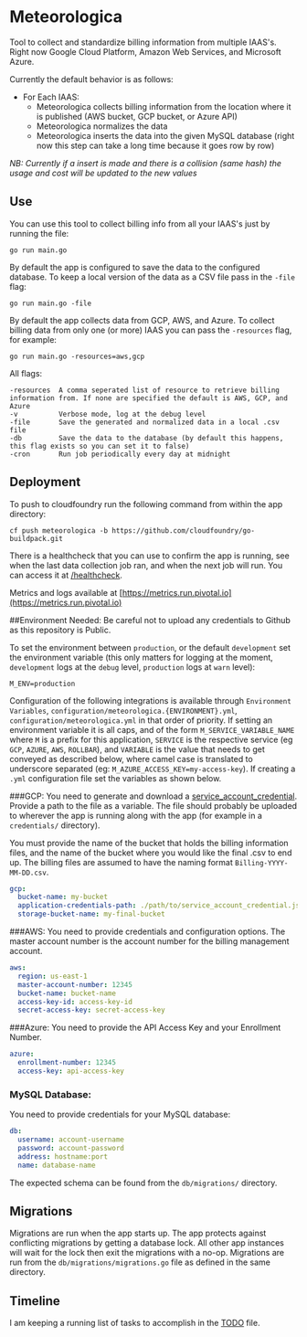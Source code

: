# Meteorologica
Tool to collect and standardize billing information from multiple IAAS's.
Right now Google Cloud Platform, Amazon Web Services, and Microsoft Azure.

Currently the default behavior is as follows:

* For Each IAAS:
  * Meteorologica collects billing information from the location where it is published (AWS bucket, GCP bucket, or Azure API)
  * Meteorologica normalizes the data
  * Meteorologica inserts the data into the given MySQL database (right now this step can take a long time because it goes row by row)

*NB: Currently if a insert is made and there is a collision (same hash) the usage and cost will be updated to the new values*

## Use
You can use this tool to collect billing info from all your IAAS's just by running the file:
```
go run main.go
```

By default the app is configured to save the data to the configured database.
To keep a local version of the data as a CSV file pass in the `-file` flag:
```
go run main.go -file
```

By default the app collects data from GCP, AWS, and Azure.
To collect billing data from only one (or more) IAAS you can pass the `-resources` flag, for example:
```
go run main.go -resources=aws,gcp
```

All flags:
```
-resources  A comma seperated list of resource to retrieve billing information from. If none are specified the default is AWS, GCP, and Azure
-v          Verbose mode, log at the debug level
-file       Save the generated and normalized data in a local .csv file
-db         Save the data to the database (by default this happens, this flag exists so you can set it to false)
-cron       Run job periodically every day at midnight
```

## Deployment

To push to cloudfoundry run the following command from within the app directory:
```
cf push meteorologica -b https://github.com/cloudfoundry/go-buildpack.git
```

There is a healthcheck that you can use to confirm the app is running, see when the last data collection job ran, and when the next job will run.
You can access it at [/healthcheck](http://meteorologica.cfapps.io/healthcheck).

Metrics and logs available at [https://metrics.run.pivotal.io](https://metrics.run.pivotal.io)

##Environment Needed:
Be careful not to upload any credentials to Github as this repository is Public.

To set the environment between `production`, or the default `development` set the environment variable
(this only matters for logging at the moment, `development` logs at the `debug` level, `production` logs at `warn` level):
```
M_ENV=production
```

Configuration of the following integrations is available through `Environment Variables`, `configuration/meteorologica.{ENVIRONMENT}.yml`, `configuration/meteorologica.yml` in that order of priority.
If setting an environment variable it is all caps, and of the form `M_SERVICE_VARIABLE_NAME` where `M` is a prefix for this application,
`SERVICE` is the respective service (eg `GCP`, `AZURE`, `AWS`, `ROLLBAR`),
and `VARIABLE` is the value that needs to get conveyed as described below, where camel case is translated to underscore separated (eg: `M_AZURE_ACCESS_KEY=my-access-key`).
If creating a `.yml` configuration file set the variables as shown below.

###GCP:
You need to generate and download a
[service_account_credential](https://cloud.google.com/storage/docs/authentication#service_accounts).
Provide a path to the file as a variable.
The file should probably be uploaded to wherever the app is running along with the app (for example in a `credentials/` directory).

You must provide the name of the bucket that holds the billing information files, and the name of the bucket where you would like the final .csv to end up.
The billing files are assumed to have the naming format `Billing-YYYY-MM-DD.csv`.
``` yml
gcp:
  bucket-name: my-bucket
  application-credentials-path: ./path/to/service_account_credential.json
  storage-bucket-name: my-final-bucket
```

###AWS:
You need to provide credentials and configuration options.
The master account number is the account number for the billing management account.
``` yml
aws:
  region: us-east-1
  master-account-number: 12345
  bucket-name: bucket-name
  access-key-id: access-key-id
  secret-access-key: secret-access-key
```


###Azure:
You need to provide the API Access Key and your Enrollment Number.
``` yml
azure:
  enrollment-number: 12345
  access-key: api-access-key
```

### MySQL Database:
You need to provide credentials for your MySQL database:
``` yml
db:
  username: account-username
  password: account-password
  address: hostname:port
  name: database-name
```
The expected schema can be found from the `db/migrations/` directory.

## Migrations
Migrations are run when the app starts up.
The app protects against conflicting migrations by getting a database lock.
All other app instances will wait for the lock then exit the migrations with a no-op.
Migrations are run from the `db/migrations/migrations.go` file as defined in the same directory.

## Timeline
I am keeping a running list of tasks to accomplish in the [TODO](TODO.md) file.
